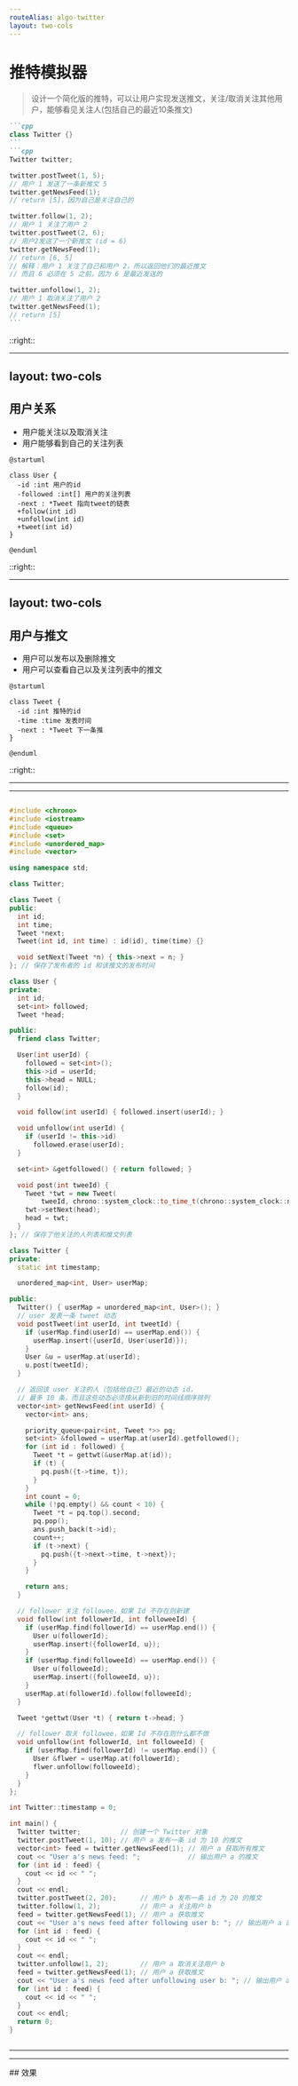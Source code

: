 ```yaml
---
routeAlias: algo-twitter
layout: two-cols
---
```

<Watermark />

# 推特模拟器

> 设计一个简化版的推特，可以让用户实现发送推文，关注/取消关注其他用户，能够看见关注人(包括自己的最近10条推文)

<v-click>

````md magic-move
```cpp
class Twitter {}
```
```cpp
Twitter twitter;

twitter.postTweet(1, 5);
// 用户 1 发送了一条新推文 5
twitter.getNewsFeed(1);
// return [5]，因为自己是关注自己的

twitter.follow(1, 2);
// 用户 1 关注了用户 2
twitter.postTweet(2, 6);
// 用户2发送了一个新推文 (id = 6)
twitter.getNewsFeed(1);
// return [6, 5]
// 解释：用户 1 关注了自己和用户 2，所以返回他们的最近推文
// 而且 6 必须在 5 之前，因为 6 是最近发送的

twitter.unfollow(1, 2);
// 用户 1 取消关注了用户 2
twitter.getNewsFeed(1);
// return [5]
```
````
</v-click>

::right::

---
layout: two-cols
---
<Watermark />

<v-click>

## 用户关系

- 用户能关注以及取消关注
- 用户能够看到自己的关注列表

</v-click>


<v-click>

```plantuml
@startuml

class User {
  -id :int 用户的id
  -followed :int[] 用户的关注列表
  -next : *Tweet 指向tweet的链表
  +follow(int id)
  +unfollow(int id)
  +tweet(int id)
}

@enduml
```

</v-click>

::right::

<v-click>

<CodeTyper :options='{speed:10, text: "class User {\n\
private:\n\
    int id;\n\
    set<int> followed;\n\
    // 用户发表的推文链表头结点\n\
    Tweet* head;\n\
public:\n\
    User(int userId);\n\
    void follow(int userId);\n\
    void unfollow(int userId);\n\
    void post(int tweetId);\n\
}"}' />


</v-click>

---
layout: two-cols
---
<Watermark />

## 用户与推文

<v-click>

- 用户可以发布以及删除推文
- 用户可以查看自己以及关注列表中的推文

</v-click>

<v-click>

```plantuml
@startuml

class Tweet {
  -id :int 推特的id
  -time :time 发表时间
  -next : *Tweet 下一条推
}

@enduml
```

</v-click>

::right::

---
---
<Watermark />

<div style="overflow-y: scroll;">

```cpp {monaco} {height:'500px'} 
#include <chrono>
#include <iostream>
#include <queue>
#include <set>
#include <unordered_map>
#include <vector>

using namespace std;

class Twitter;

class Tweet {
public:
  int id;
  int time;
  Tweet *next;
  Tweet(int id, int time) : id(id), time(time) {}

  void setNext(Tweet *n) { this->next = n; }
}; // 保存了发布者的 id 和该推文的发布时间

class User {
private:
  int id;
  set<int> followed;
  Tweet *head;

public:
  friend class Twitter;

  User(int userId) {
    followed = set<int>();
    this->id = userId;
    this->head = NULL;
    follow(id);
  }

  void follow(int userId) { followed.insert(userId); }

  void unfollow(int userId) {
    if (userId != this->id)
      followed.erase(userId);
  }

  set<int> &getfollowed() { return followed; }

  void post(int tweeId) {
    Tweet *twt = new Tweet(
        tweeId, chrono::system_clock::to_time_t(chrono::system_clock::now()));
    twt->setNext(head);
    head = twt;
  }
}; // 保存了他关注的人列表和推文列表

class Twitter {
private:
  static int timestamp;

  unordered_map<int, User> userMap;

public:
  Twitter() { userMap = unordered_map<int, User>(); }
  // user 发表一条 tweet 动态
  void postTweet(int userId, int tweetId) {
    if (userMap.find(userId) == userMap.end()) {
      userMap.insert({userId, User(userId)});
    }
    User &u = userMap.at(userId);
    u.post(tweetId);
  }

  // 返回该 user 关注的人（包括他自己）最近的动态 id，
  // 最多 10 条，而且这些动态必须按从新到旧的时间线顺序排列
  vector<int> getNewsFeed(int userId) {
    vector<int> ans;

    priority_queue<pair<int, Tweet *>> pq;
    set<int> &followed = userMap.at(userId).getfollowed();
    for (int id : followed) {
      Tweet *t = gettwt(&userMap.at(id));
      if (t) {
        pq.push({t->time, t});
      }
    }
    int count = 0;
    while (!pq.empty() && count < 10) {
      Tweet *t = pq.top().second;
      pq.pop();
      ans.push_back(t->id);
      count++;
      if (t->next) {
        pq.push({t->next->time, t->next});
      }
    }

    return ans;
  }

  // follower 关注 followee，如果 Id 不存在则新建
  void follow(int followerId, int followeeId) {
    if (userMap.find(followerId) == userMap.end()) {
      User u(followerId);
      userMap.insert({followerId, u});
    }
    if (userMap.find(followeeId) == userMap.end()) {
      User u(followeeId);
      userMap.insert({followeeId, u});
    }
    userMap.at(followerId).follow(followeeId);
  }

  Tweet *gettwt(User *t) { return t->head; }

  // follower 取关 followee，如果 Id 不存在则什么都不做
  void unfollow(int followerId, int followeeId) {
    if (userMap.find(followerId) != userMap.end()) {
      User &flwer = userMap.at(followerId);
      flwer.unfollow(followeeId);
    }
  }
};

int Twitter::timestamp = 0;

int main() {
  Twitter twitter;          // 创建一个 Twitter 对象
  twitter.postTweet(1, 10); // 用户 a 发布一条 id 为 10 的推文
  vector<int> feed = twitter.getNewsFeed(1); // 用户 a 获取所有推文
  cout << "User a's news feed: ";            // 输出用户 a 的推文
  for (int id : feed) {
    cout << id << " ";
  }
  cout << endl;
  twitter.postTweet(2, 20);      // 用户 b 发布一条 id 为 20 的推文
  twitter.follow(1, 2);          // 用户 a 关注用户 b
  feed = twitter.getNewsFeed(1); // 用户 a 获取推文
  cout << "User a's news feed after following user b: "; // 输出用户 a 的推文
  for (int id : feed) {
    cout << id << " ";
  }
  cout << endl;
  twitter.unfollow(1, 2);        // 用户 a 取消关注用户 b
  feed = twitter.getNewsFeed(1); // 用户 a 获取推文
  cout << "User a's news feed after unfollowing user b: "; // 输出用户 a 的推文
  for (int id : feed) {
    cout << id << " ";
  }
  cout << endl;
  return 0;
}
```
</div>

---
---
<Watermark />
## 效果

<v-click>
    <XVideo :src='"/record/twitter.mp4"' />
</v-click>
